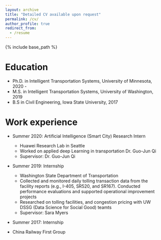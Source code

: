 ```yaml
---
layout: archive
title: "Detailed CV available upon request"
permalink: /cv/
author_profile: true
redirect_from:
  - /resume
---
```


{% include base_path %}


Education
======
* Ph.D. in Intelligent Transportation Systems, University of Minnesota, 2020 - 
* M.S. in Intelligent Transportation Systems, University of Washington, 2019
* B.S in Civil Engineering, Iowa State University, 2017

Work experience
======
* Summer 2020: Artificial Intelligence (Smart City) Research Intern
  * Huawei Research Lab in Seattle
  * Worked on applied deep Learning in transportation Dr. Guo-Jun Qi
  * Supervisor: Dr. Guo-Jun Qi

* Summer 2019: Internship
  * Washington State Department of Transportation
  * Collected and monitored daily tolling transaction data from the facility reports (e.g., I-405, SR520, and SR167).
      Conducted performance evaluations and supported operational improvement projects
  * Researched on tolling facilities, and congestion pricing with UW DSSG (Data Science for Social Good) teamts
  * Supervisor: Sara Myers

* Summer 2017: Internship
 * China Railway First Group

  


<!-- Publications
======
  <ul>{% for post in site.publications %}
    {% include archive-single-cv.html %}
  {% endfor %}</ul>
  
Talks
======
  <ul>{% for post in site.talks %}
    {% include archive-single-talk-cv.html %}
  {% endfor %}</ul>
  
Teaching
======
  <ul>{% for post in site.teaching %}
    {% include archive-single-cv.html %}
  {% endfor %}</ul>
  
Service and leadership
======
* Currently signed in to 43 different slack teams -->
